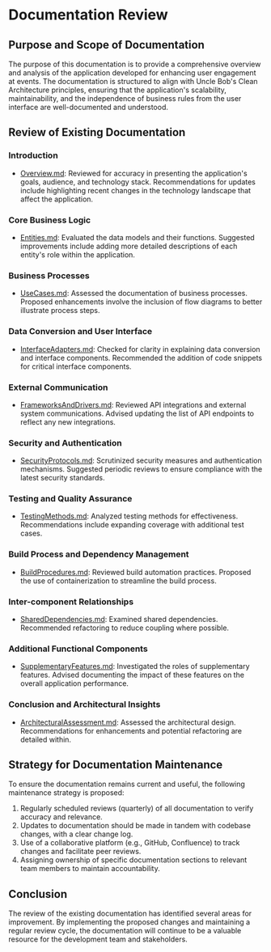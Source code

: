 # Documentation Review

## Purpose and Scope of Documentation

The purpose of this documentation is to provide a comprehensive overview and analysis of the application developed for enhancing user engagement at events. The documentation is structured to align with Uncle Bob's Clean Architecture principles, ensuring that the application's scalability, maintainability, and the independence of business rules from the user interface are well-documented and understood.

## Review of Existing Documentation

### Introduction

- [Overview.md](../Introduction/Overview.md): Reviewed for accuracy in presenting the application's goals, audience, and technology stack. Recommendations for updates include highlighting recent changes in the technology landscape that affect the application.

### Core Business Logic

- [Entities.md](../Core%20Business%20Logic/Entities.md): Evaluated the data models and their functions. Suggested improvements include adding more detailed descriptions of each entity's role within the application.

### Business Processes

- [UseCases.md](../Business%20Processes/UseCases.md): Assessed the documentation of business processes. Proposed enhancements involve the inclusion of flow diagrams to better illustrate process steps.

### Data Conversion and User Interface

- [InterfaceAdapters.md](../Data%20Conversion%20and%20User%20Interface/InterfaceAdapters.md): Checked for clarity in explaining data conversion and interface components. Recommended the addition of code snippets for critical interface components.

### External Communication

- [FrameworksAndDrivers.md](../External%20Communication/FrameworksAndDrivers.md): Reviewed API integrations and external system communications. Advised updating the list of API endpoints to reflect any new integrations.

### Security and Authentication

- [SecurityProtocols.md](../Security%20and%20Authentication/SecurityProtocols.md): Scrutinized security measures and authentication mechanisms. Suggested periodic reviews to ensure compliance with the latest security standards.

### Testing and Quality Assurance

- [TestingMethods.md](../Testing%20and%20Quality%20Assurance/TestingMethods.md): Analyzed testing methods for effectiveness. Recommendations include expanding coverage with additional test cases.

### Build Process and Dependency Management

- [BuildProcedures.md](../Build%20Process%20and%20Dependency%20Management/BuildProcedures.md): Reviewed build automation practices. Proposed the use of containerization to streamline the build process.

### Inter-component Relationships

- [SharedDependencies.md](../Inter-component%20Relationships/SharedDependencies.md): Examined shared dependencies. Recommended refactoring to reduce coupling where possible.

### Additional Functional Components

- [SupplementaryFeatures.md](../Additional%20Functional%20Components/SupplementaryFeatures.md): Investigated the roles of supplementary features. Advised documenting the impact of these features on the overall application performance.

### Conclusion and Architectural Insights

- [ArchitecturalAssessment.md](../Conclusion%20and%20Architectural%20Insights/ArchitecturalAssessment.md): Assessed the architectural design. Recommendations for enhancements and potential refactoring are detailed within.

## Strategy for Documentation Maintenance

To ensure the documentation remains current and useful, the following maintenance strategy is proposed:

1. Regularly scheduled reviews (quarterly) of all documentation to verify accuracy and relevance.
2. Updates to documentation should be made in tandem with codebase changes, with a clear change log.
3. Use of a collaborative platform (e.g., GitHub, Confluence) to track changes and facilitate peer reviews.
4. Assigning ownership of specific documentation sections to relevant team members to maintain accountability.

## Conclusion

The review of the existing documentation has identified several areas for improvement. By implementing the proposed changes and maintaining a regular review cycle, the documentation will continue to be a valuable resource for the development team and stakeholders.